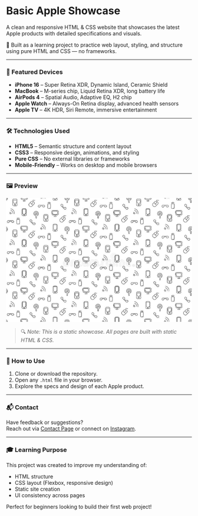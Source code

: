 # Basic Apple Showcase

A clean and responsive HTML & CSS website that showcases the latest Apple products with detailed specifications and visuals.

🎯 Built as a learning project to practice web layout, styling, and structure using pure HTML and CSS — no frameworks.

---

### 📱 Featured Devices

- **iPhone 16** – Super Retina XDR, Dynamic Island, Ceramic Shield  
- **MacBook** – M-series chip, Liquid Retina XDR, long battery life  
- **AirPods 4** – Spatial Audio, Adaptive EQ, H2 chip  
- **Apple Watch** – Always-On Retina display, advanced health sensors  
- **Apple TV** – 4K HDR, Siri Remote, immersive entertainment  

---

### 🛠 Technologies Used

- **HTML5** – Semantic structure and content layout  
- **CSS3** – Responsive design, animations, and styling  
- **Pure CSS** – No external libraries or frameworks  
- **Mobile-Friendly** – Works on desktop and mobile browsers  

---

### 🖼 Preview

![Project Preview](bg.jpg)

> 🔍 *Note: This is a static showcase. All pages are built with static HTML & CSS.*

---

### 🚀 How to Use

1. Clone or download the repository.
2. Open any `.html` file in your browser.
3. Explore the specs and design of each Apple product.

---

### 📬 Contact

Have feedback or suggestions?  
Reach out via [Contact Page](iletisim.html) or connect on [Instagram](https://instagram.com/musttafauygun).

---

### 🎓 Learning Purpose

This project was created to improve my understanding of:
- HTML structure
- CSS layout (Flexbox, responsive design)
- Static site creation
- UI consistency across pages

Perfect for beginners looking to build their first web project!

